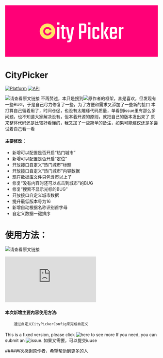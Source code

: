 <p align="center">
<img src="art/header.png">
</p>

# CityPicker

[![Platform](https://img.shields.io/badge/platform-android-green.svg)](http://developer.android.com/index.html) [![API](https://img.shields.io/badge/API-16%2B-yellow.svg?style=flat)](https://android-arsenal.com/api?level=16)

![请查看原文链接](https://github.com/zaaach/CityPicker)
不再赘述，本只是搜到![原作者](https://github.com/zaaach)的框架，甚是喜欢，但发现有一些BUG，于是自己尽力修复了一些，为了方便和需求又添加了一些新的接口
本打算自己留着用了，时间仓促，也没有太雕琢代码质量，单看到issue里有那么多问题，也不知道大家解决没有，但本着开源的原则，就把自己的版本发出来了
原来整体代码还是比较好看懂的，我又加了一些简单的备注，如果可能建议还是多尝试着自己看一看

#### 主要修改：
-   新增可以配置是否开启“热门城市”
-   新增可以配置是否开启“定位”
-   开放接口自定义“热门城市”标题
-   开放接口自定义“热门城市”内容数据
-   现在数据库文件只包含市以上了
-   修复“没有内容时还可以点击到城市”的BUG
-   修复“搜索不显示光标的BUG”
-   开放接口自定义城市数据
-   提升最低版本号为16
-   新增自动根据名称识别首字母
-   自定义数据一键排序

# 使用方法：
![请查看原文链接](https://github.com/zaaach/CityPicker)

![请查看样例代码](https://github.com/zhuxu1/CityPickerFixed/blob/master/sample/src/main/java/com/zaaach/citypickerdemo/MainActivity.java)

#### 本次新增主要内容使用方法:
```
    通过自定义CityPickerConfig来完成自定义
```

#### 
This is a fixed version, please click ![here](https://github.com/zaaach/CityPicker) to see more
If you need, you can submit an ![issue](https://github.com/zhuxu1/CityPickerFixed/issues).
如果又需要，可以提交iuuse   

####再次感谢原作者，希望帮助到更多的人

